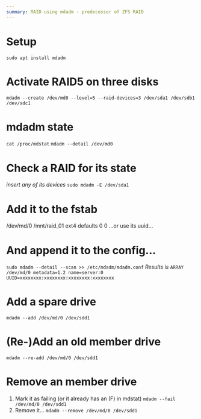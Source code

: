 ```yaml
---
summary: RAID using mdadm - predecessor of ZFS RAID
---
```


# Setup #
`sudo apt install mdadm`

# Activate RAID5 on three disks #
`mdadm --create /dev/md0 --level=5 --raid-devices=3 /dev/sda1 /dev/sdb1 /dev/sdc1`

# mdadm state #
`cat /proc/mdstat`
`mdadm --detail /dev/md0`

# Check a RAID for its state #
_insert any of its devices_
`sudo mdadm -E /dev/sda1`

# Add it to the fstab #
/dev/md/0    /mnt/raid_01    ext4    defaults    0   0
...or use its uuid...

# And append it to the config... #
`sudo mdadm --detail --scan >> /etc/mdadm/mdadm.conf`
_Results is_ `ARRAY /dev/md/0 metadata=1.2 name=server:0 UUID=xxxxxxxx:xxxxxxxx:xxxxxxxx:xxxxxxxx`

# Add a spare drive #
`mdadm --add /dev/md/0 /dev/sdd1`

# (Re-)Add an old member drive #
`mdadm --re-add /dev/md/0 /dev/sdd1`

# Remove an member drive #
1. Mark it as failing (or it already has an (F) in mdstat)
    `mdadm --fail /dev/md/0 /dev/sdd1`
2. Remove it...
    `mdadm --remove /dev/md/0 /dev/sdd1`

